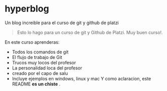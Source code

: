 # hyperblog
Un blog increible para el curso de git y github de platzi
>Esto lo hago para un curso de git y Github de Platzi. Muy buen curso!.
>

En este curso aprenderas:
* Todos los comandos de git
* El flujo de trabajo de Git
* Trucos muy locos del profesor
* La personalidad loca del profesor
* creado por el capo de salu
* Incluye ejemplos en windows, linux y mac
Y como aclaracion, este README **es un chiste** .